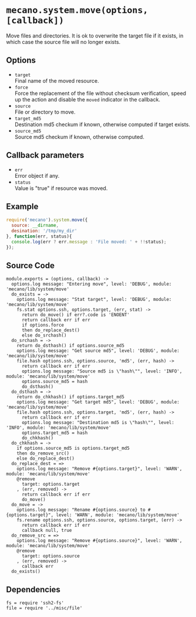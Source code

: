 
# `mecano.system.move(options, [callback])`

Move files and directories. It is ok to overwrite the target file if it
exists, in which case the source file will no longer exists.

## Options

* `target`   
  Final name of the moved resource.   
* `force`   
  Force the replacement of the file without checksum verification, speed up
  the action and disable the `moved` indicator in the callback.   
*  `source`   
  File or directory to move.   
* `target_md5`   
  Destination md5 checkum if known, otherwise computed if target
  exists.   
* `source_md5`   
  Source md5 checkum if known, otherwise computed.   

## Callback parameters

*   `err`   
    Error object if any.   
*   `status`   
    Value is "true" if resource was moved.   

## Example

```js
require('mecano').system.move({
  source: __dirname,
  desination: '/tmp/my_dir'
}, function(err, status){
  console.log(err ? err.message : 'File moved: ' + !!status);
});
```

## Source Code

    module.exports = (options, callback) ->
      options.log message: "Entering move", level: 'DEBUG', module: 'mecano/lib/system/move'
      do_exists = ->
        options.log message: "Stat target", level: 'DEBUG', module: 'mecano/lib/system/move'
        fs.stat options.ssh, options.target, (err, stat) ->
          return do_move() if err?.code is 'ENOENT'
          return callback err if err
          if options.force
          then do_replace_dest()
          else do_srchash()
      do_srchash = ->
        return do_dsthash() if options.source_md5
        options.log message: "Get source md5", level: 'DEBUG', module: 'mecano/lib/system/move'
        file.hash options.ssh, options.source, 'md5', (err, hash) ->
          return callback err if err
          options.log message: "Source md5 is \"hash\"", level: 'INFO', module: 'mecano/lib/system/move'
          options.source_md5 = hash
          do_dsthash()
      do_dsthash = ->
        return do_chkhash() if options.target_md5
        options.log message: "Get target md5", level: 'DEBUG', module: 'mecano/lib/system/move'
        file.hash options.ssh, options.target, 'md5', (err, hash) ->
          return callback err if err
          options.log message: "Destination md5 is \"hash\"", level: 'INFO', module: 'mecano/lib/system/move'
          options.target_md5 = hash
          do_chkhash()
      do_chkhash = ->
        if options.source_md5 is options.target_md5
        then do_remove_src()
        else do_replace_dest()
      do_replace_dest = =>
        options.log message: "Remove #{options.target}", level: 'WARN', module: 'mecano/lib/system/move'
        @remove
          target: options.target
        , (err, removed) ->
          return callback err if err
          do_move()
      do_move = ->
        options.log message: "Rename #{options.source} to #{options.target}", level: 'WARN', module: 'mecano/lib/system/move'
        fs.rename options.ssh, options.source, options.target, (err) ->
          return callback err if err
          callback null, true
      do_remove_src = =>
        options.log message: "Remove #{options.source}", level: 'WARN', module: 'mecano/lib/system/move'
        @remove
          target: options.source
        , (err, removed) ->
          callback err
      do_exists()

## Dependencies

    fs = require 'ssh2-fs'
    file = require '../misc/file'
